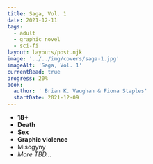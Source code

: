 ```yaml
---
title: Saga, Vol. 1
date: 2021-12-11
tags:
  - adult
  - graphic novel
  - sci-fi
layout: layouts/post.njk
image: '../../img/covers/saga-1.jpg'
imageAlt: 'Saga, Vol. 1'
currentRead: true
progress: 20%
book:
  author: ' Brian K. Vaughan & Fiona Staples'
  startDate: 2021-12-09
---
```


<ul class="bookbox__meta bookbox__meta--cw">
  <li><strong>18+</strong></li>
  <li><strong>Death</strong></li>
  <li><strong>Sex</strong></li>
  <li><strong>Graphic violence</strong></li>
  <li>Misogyny</li>
  <li><em>More TBD...</em></li>
</ul>
